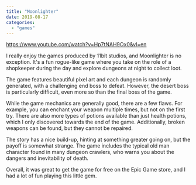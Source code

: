 ```yaml
---
title: "Moonlighter"
date: 2019-08-17
categories:
  - "games"
---
```


https://www.youtube.com/watch?v=Hp7tNAH9Ox0&vl=en

I really enjoy the games produced by 11bit studios, and Moonlighter is no exception. It's a fun rogue-like game where you take on the role of a shopkeeper during the day and explore dungeons at night to collect loot.

The game features beautiful pixel art and each dungeon is randomly generated, with a challenging end boss to defeat. However, the desert boss is particularly difficult, even more so than the final boss of the game.

While the game mechanics are generally good, there are a few flaws. For example, you can enchant your weapon multiple times, but not on the first try. There are also more types of potions available than just health potions, which I only discovered towards the end of the game. Additionally, broken weapons can be found, but they cannot be repaired.

The story has a nice build-up, hinting at something greater going on, but the payoff is somewhat strange. The game includes the typical old man character found in many dungeon crawlers, who warns you about the dangers and inevitability of death.

Overall, it was great to get the game for free on the Epic Game store, and I had a lot of fun playing this little gem.
